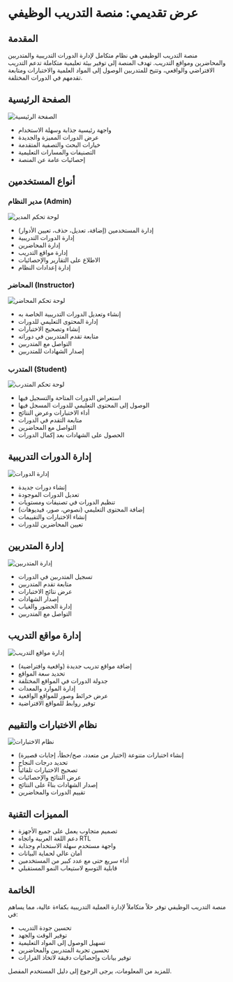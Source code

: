 # عرض تقديمي: منصة التدريب الوظيفي

## المقدمة

منصة التدريب الوظيفي هي نظام متكامل لإدارة الدورات التدريبية والمتدربين والمحاضرين ومواقع التدريب. تهدف المنصة إلى توفير بيئة تعليمية متكاملة تدعم التدريب الافتراضي والواقعي، وتتيح للمتدربين الوصول إلى المواد العلمية والاختبارات ومتابعة تقدمهم في الدورات المختلفة.

## الصفحة الرئيسية

![الصفحة الرئيسية](../screenshots/homepage.png)

- واجهة رئيسية جذابة وسهلة الاستخدام
- عرض الدورات المميزة والجديدة
- خيارات البحث والتصفية المتقدمة
- التصنيفات والمسارات التعليمية
- إحصائيات عامة عن المنصة

## أنواع المستخدمين

### مدير النظام (Admin)

![لوحة تحكم المدير](../screenshots/admin_dashboard.png)

- إدارة المستخدمين (إضافة، تعديل، حذف، تعيين الأدوار)
- إدارة الدورات التدريبية
- إدارة المحاضرين
- إدارة مواقع التدريب
- الاطلاع على التقارير والإحصائيات
- إدارة إعدادات النظام

### المحاضر (Instructor)

![لوحة تحكم المحاضر](../screenshots/instructor_dashboard.png)

- إنشاء وتعديل الدورات التدريبية الخاصة به
- إدارة المحتوى التعليمي للدورات
- إنشاء وتصحيح الاختبارات
- متابعة تقدم المتدربين في دوراته
- التواصل مع المتدربين
- إصدار الشهادات للمتدربين

### المتدرب (Student)

![لوحة تحكم المتدرب](../screenshots/student_dashboard.png)

- استعراض الدورات المتاحة والتسجيل فيها
- الوصول إلى المحتوى التعليمي للدورات المسجل فيها
- أداء الاختبارات وعرض النتائج
- متابعة التقدم في الدورات
- التواصل مع المحاضرين
- الحصول على الشهادات بعد إكمال الدورات

## إدارة الدورات التدريبية

![إدارة الدورات](../screenshots/courses_management.png)

- إنشاء دورات جديدة
- تعديل الدورات الموجودة
- تنظيم الدورات في تصنيفات ومستويات
- إضافة المحتوى التعليمي (نصوص، صور، فيديوهات)
- إنشاء الاختبارات والتقييمات
- تعيين المحاضرين للدورات

## إدارة المتدربين

![إدارة المتدربين](../screenshots/students_management.png)

- تسجيل المتدربين في الدورات
- متابعة تقدم المتدربين
- عرض نتائج الاختبارات
- إصدار الشهادات
- إدارة الحضور والغياب
- التواصل مع المتدربين

## إدارة مواقع التدريب

![إدارة مواقع التدريب](../screenshots/venues_management.png)

- إضافة مواقع تدريب جديدة (واقعية وافتراضية)
- تحديد سعة المواقع
- جدولة الدورات في المواقع المختلفة
- إدارة الموارد والمعدات
- عرض خرائط وصور للمواقع الواقعية
- توفير روابط للمواقع الافتراضية

## نظام الاختبارات والتقييم

![نظام الاختبارات](../screenshots/exams_system.png)

- إنشاء اختبارات متنوعة (اختيار من متعدد، صح/خطأ، إجابات قصيرة)
- تحديد درجات النجاح
- تصحيح الاختبارات تلقائياً
- عرض النتائج والإحصائيات
- إصدار الشهادات بناءً على النتائج
- تقييم الدورات والمحاضرين

## المميزات التقنية

- تصميم متجاوب يعمل على جميع الأجهزة
- دعم اللغة العربية واتجاه RTL
- واجهة مستخدم سهلة الاستخدام وجذابة
- أمان عالي لحماية البيانات
- أداء سريع حتى مع عدد كبير من المستخدمين
- قابلية التوسع لاستيعاب النمو المستقبلي

## الخاتمة

منصة التدريب الوظيفي توفر حلاً متكاملاً لإدارة العملية التدريبية بكفاءة عالية، مما يساهم في:

- تحسين جودة التدريب
- توفير الوقت والجهد
- تسهيل الوصول إلى المواد التعليمية
- تحسين تجربة المتدربين والمحاضرين
- توفير بيانات وإحصائيات دقيقة لاتخاذ القرارات

للمزيد من المعلومات، يرجى الرجوع إلى دليل المستخدم المفصل.
